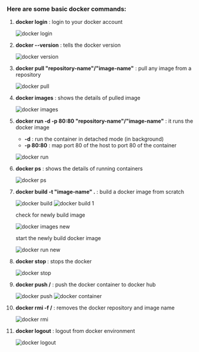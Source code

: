 ### Here are some basic docker commands:

1. **docker login** : login to your docker account

   ![docker login](https://user-images.githubusercontent.com/70663493/196435822-b3ed6ec4-d7f4-4607-91cb-0e8f75523021.PNG)

2. **docker --version** : tells the docker version

   ![docker version](https://user-images.githubusercontent.com/70663493/196436162-2aba5352-b3ad-448b-a2e6-9161dd6a6f9f.PNG)

3. **docker pull "repository-name"/"image-name"** : pull any image from a repository

   ![docker pull](https://user-images.githubusercontent.com/70663493/196436258-38c52ea6-90ad-492f-a0a1-5d64847192ae.PNG)

4. **docker images** : shows the details of pulled image

   ![docker images](https://user-images.githubusercontent.com/70663493/196436343-21ba3098-1b73-420d-86a5-5a55460f2dca.PNG)

5. **docker run -d -p 80:80 "repository-name"/"image-name"** : it runs the docker image
   - **-d** : run the container in detached mode (in background)
   - **-p 80:80** : map port 80 of the host to port 80 of the container

   ![docker run](https://user-images.githubusercontent.com/70663493/196438093-032907f4-dd8a-4c7f-a930-54e29f882e79.PNG)

6. **docker ps** : shows the details of running containers
  
   ![docker ps](https://user-images.githubusercontent.com/70663493/196438205-5fecb1ca-99ef-4238-8736-b37648a5db9c.PNG)

7. **docker build -t "image-name" .** : build a docker image from scratch
  
   ![docker build](https://user-images.githubusercontent.com/70663493/196438310-c604261a-e7e8-480e-88d3-c8333058047b.PNG)
   ![docker build 1](https://user-images.githubusercontent.com/70663493/196438368-a582a2a5-8c50-46a2-aca4-583cfedd7c27.PNG)

   check for newly build image
  
   ![docker images new](https://user-images.githubusercontent.com/70663493/196439058-f4455ee5-aa49-4d55-a7cf-858083e49e3a.PNG)

   start the newly build docker image
  
   ![docker run new](https://user-images.githubusercontent.com/70663493/196439151-ef93c2e3-488b-4db9-84f0-98966c6e18aa.PNG)

8. **docker stop <container-id>** : stops the docker
  
   ![docker stop](https://user-images.githubusercontent.com/70663493/196439417-62b6c0cf-caca-4997-be39-0230ed227e5f.PNG)

9. **docker push <repository-name>/<image-name>** : push the docker container to docker hub
  
   ![docker push](https://user-images.githubusercontent.com/70663493/196439469-fdeae918-de94-47bb-9d02-725aec8ae00a.PNG)
   ![docker container](https://user-images.githubusercontent.com/70663493/196439539-a1929eae-0b7a-4962-a19c-3772a1e01be5.PNG)

10. **docker rmi -f <repository-name>/<image-name>** : removes the docker repository and image name
  
    ![docker rmi](https://user-images.githubusercontent.com/70663493/196439634-29e37925-cf91-4e61-a53e-9b17c2df7e15.PNG)

11. **docker logout** : logout from docker environment
   
    ![docker logout](https://user-images.githubusercontent.com/70663493/196439730-337c6a94-3227-4511-a2e8-25346043a06c.PNG)
